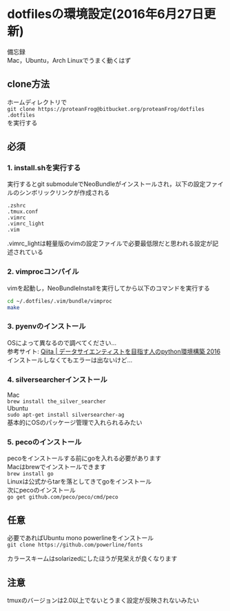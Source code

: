 # dotfilesの環境設定(2016年6月27日更新)

備忘録  
Mac，Ubuntu，Arch Linuxでうまく動くはず

## clone方法  
ホームディレクトリで  
`git clone https://proteanFrog@bitbucket.org/proteanFrog/dotfiles .dotfiles`  
を実行する
## 必須
### 1. install.shを実行する  
実行するとgit submoduleでNeoBundleがインストールされ，以下の設定ファイルのシンボリックリンクが作成される

```
.zshrc  
.tmux.conf  
.vimrc  
.vimrc_light  
.vim  
```  
.vimrc_lightは軽量版のvimの設定ファイルで必要最低限だと思われる設定が記述されている  

### 2. vimprocコンパイル
vimを起動し，NeoBundleInstallを実行してから以下のコマンドを実行する  
```sh
cd ~/.dotfiles/.vim/bundle/vimproc
make
```

### 3. pyenvのインストール
OSによって異なるので調べてください…  
参考サイト: [Qiita | データサイエンティストを目指す人のpython環境構築 2016](http://qiita.com/y__sama/items/5b62d31cb7e6ed50f02c)  
インストールしなくてもエラーは出ないけど…

### 4. silversearcherインストール
Mac  
`brew install the_silver_searcher`  
Ubuntu  
`sudo apt-get install silversearcher-ag`  
基本的にOSのパッケージ管理で入れられるみたい  

### 5. pecoのインストール
pecoをインストールする前にgoを入れる必要があります  
Macはbrewでインストールできます  
`brew install go`  
Linuxは公式からtarを落としてきてgoをインストール  
次にpecoのインストール  
`go get github.com/peco/peco/cmd/peco`  

## 任意
必要であればUbuntu mono powerlineをインストール  
`git clone https://github.com/powerline/fonts`

カラースキームはsolarizedにしたほうが見栄えが良くなります

## 注意
tmuxのバージョンは2.0以上でないとうまく設定が反映されないみたい
